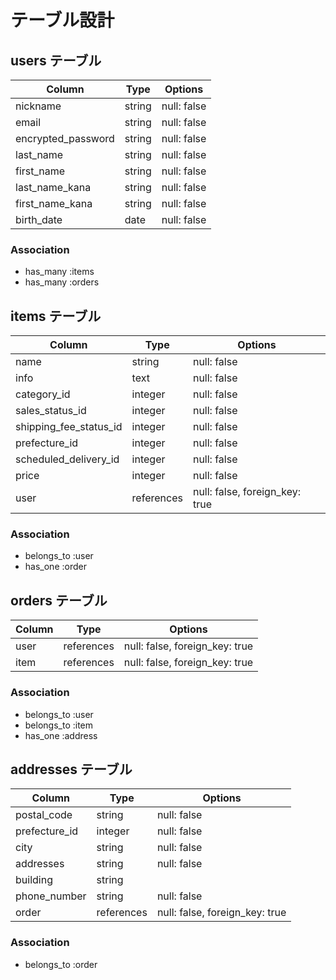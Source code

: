 # テーブル設計

## users テーブル
| Column            | Type       | Options                        |
| ---------------   | ---------- | ------------------------------ |
| nickname          | string     | null: false                    |
| email             | string     | null: false                    |
| encrypted_password| string     | null: false                    |
| last_name         | string     | null: false                    |
| first_name        | string     | null: false                    |
| last_name_kana    | string     | null: false                    |
| first_name_kana   | string     | null: false                    |
| birth_date        | date       | null: false                    |
### Association
- has_many :items
- has_many :orders

## items テーブル
| Column                 | Type       | Options                        |
| ---------------------- | ---------- | ------------------------------ |
| name                   | string     | null: false                    |
| info                   | text       | null: false                    |
| category_id            | integer    | null: false                    |
| sales_status_id        | integer    | null: false                    |
| shipping_fee_status_id | integer    | null: false                    |
| prefecture_id          | integer    | null: false                    |
| scheduled_delivery_id  | integer    | null: false                    |
| price                  | integer    | null: false                    |
| user                   | references | null: false, foreign_key: true |
### Association
- belongs_to :user
- has_one   :order


## orders テーブル
| Column      | Type       | Options                        |
| ----------- | ---------- | ------------------------------ |
| user        | references | null: false, foreign_key: true |
| item        | references | null: false, foreign_key: true |
### Association
- belongs_to :user
- belongs_to :item
- has_one   :address

## addresses テーブル
| Column        | Type       | Options                        |
| ------------- | ---------- | ------------------------------ |
| postal_code   | string     | null: false                    |
| prefecture_id | integer    | null: false                    |
| city          | string     | null: false                    |
| addresses     | string     | null: false                    |
| building      | string     |                                |
| phone_number  | string     | null: false                    |
| order         | references | null: false, foreign_key: true |
### Association
- belongs_to :order
